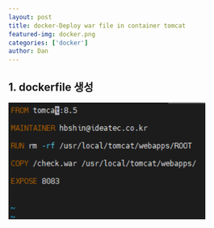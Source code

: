 ```yaml
---
layout: post
title: docker-Deploy war file in container tomcat
featured-img: docker.png
categories: ['docker']
author: Dan
---
```



## 1. dockerfile 생성


![1](../image/hbshin/20211122/dockerfile.png)





```

```


